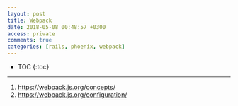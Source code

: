 ```yaml
---
layout: post
title: Webpack
date: 2018-05-08 00:48:57 +0300
access: private
comments: true
categories: [rails, phoenix, webpack]
---
```


<!-- more -->

* TOC
{:toc}
<hr>

1. <https://webpack.js.org/concepts/>
2. <https://webpack.js.org/configuration/>
